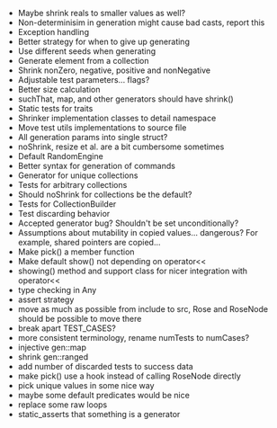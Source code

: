 - Maybe shrink reals to smaller values as well?
- Non-determinisim in generation might cause bad casts, report this
- Exception handling
- Better strategy for when to give up generating
- Use different seeds when generating
- Generate element from a collection
- Shrink nonZero, negative, positive and nonNegative
- Adjustable test parameters... flags?
- Better size calculation
- suchThat, map, and other generators should have shrink()
- Static tests for traits
- Shrinker implementation classes to detail namespace
- Move test utils implementations to source file
- All generation params into single struct?
- noShrink, resize et al. are a bit cumbersome sometimes
- Default RandomEngine
- Better syntax for generation of commands
- Generator for unique collections
- Tests for arbitrary collections
- Should noShrink for collections be the default?
- Tests for CollectionBuilder
- Test discarding behavior
- Accepted generator bug? Shouldn't be set unconditionally?
- Assumptions about mutability in copied values... dangerous? For example, shared pointers are copied...
- Make pick() a member function
- Make default show() not depending on operator<<
- showing() method and support class for nicer integration with operator<<
- type checking in Any
- assert strategy
- move as much as possible from include to src, Rose and RoseNode should be possible to move there
- break apart TEST_CASES?
- more consistent terminology, rename numTests to numCases?
- injective gen::map
- shrink gen::ranged
- add number of discarded tests to success data
- make pick() use a hook instead of calling RoseNode directly
- pick unique values in some nice way
- maybe some default predicates would be nice
- replace some raw loops
- static_asserts that something is a generator
